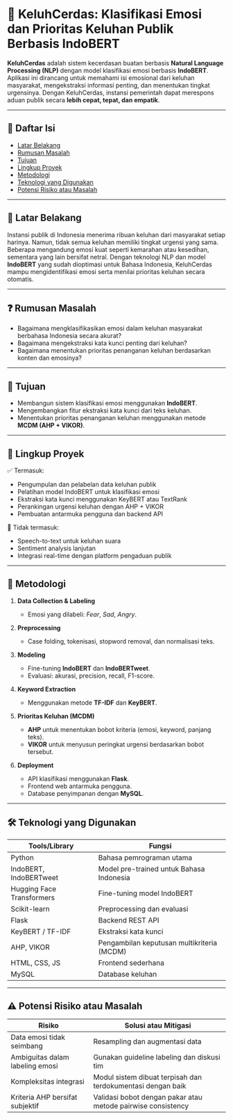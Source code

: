 # 💬 KeluhCerdas: Klasifikasi Emosi dan Prioritas Keluhan Publik Berbasis IndoBERT

**KeluhCerdas** adalah sistem kecerdasan buatan berbasis **Natural Language Processing (NLP)** dengan model klasifikasi emosi berbasis **IndoBERT**. Aplikasi ini dirancang untuk memahami isi emosional dari keluhan masyarakat, mengekstraksi informasi penting, dan menentukan tingkat urgensinya. Dengan KeluhCerdas, instansi pemerintah dapat merespons aduan publik secara **lebih cepat, tepat, dan empatik**.

---

## 📌 Daftar Isi

* [Latar Belakang](#latar-belakang)
* [Rumusan Masalah](#rumusan-masalah)
* [Tujuan](#tujuan)
* [Lingkup Proyek](#lingkup-proyek)
* [Metodologi](#metodologi)
* [Teknologi yang Digunakan](#teknologi-yang-digunakan)
* [Potensi Risiko atau Masalah](#potensi-risiko-atau-masalah)

---

## 🧠 Latar Belakang

Instansi publik di Indonesia menerima ribuan keluhan dari masyarakat setiap harinya. Namun, tidak semua keluhan memiliki tingkat urgensi yang sama. Beberapa mengandung emosi kuat seperti kemarahan atau kesedihan, sementara yang lain bersifat netral. Dengan teknologi NLP dan model **IndoBERT** yang sudah dioptimasi untuk Bahasa Indonesia, KeluhCerdas mampu mengidentifikasi emosi serta menilai prioritas keluhan secara otomatis.

---

## ❓ Rumusan Masalah

* Bagaimana mengklasifikasikan emosi dalam keluhan masyarakat berbahasa Indonesia secara akurat?
* Bagaimana mengekstraksi kata kunci penting dari keluhan?
* Bagaimana menentukan prioritas penanganan keluhan berdasarkan konten dan emosinya?

---

## 🌟 Tujuan

* Membangun sistem klasifikasi emosi menggunakan **IndoBERT**.
* Mengembangkan fitur ekstraksi kata kunci dari teks keluhan.
* Menentukan prioritas penanganan keluhan menggunakan metode **MCDM (AHP + VIKOR)**.

---

## 🧱 Lingkup Proyek

✅ Termasuk:

* Pengumpulan dan pelabelan data keluhan publik
* Pelatihan model IndoBERT untuk klasifikasi emosi
* Ekstraksi kata kunci menggunakan KeyBERT atau TextRank
* Perankingan urgensi keluhan dengan AHP + VIKOR
* Pembuatan antarmuka pengguna dan backend API

🚫 Tidak termasuk:

* Speech-to-text untuk keluhan suara
* Sentiment analysis lanjutan
* Integrasi real-time dengan platform pengaduan publik

---

## 🧪 Metodologi

1. **Data Collection & Labeling**

   * Emosi yang dilabeli: *Fear*,  *Sad*, *Angry*.

2. **Preprocessing**

   * Case folding, tokenisasi, stopword removal, dan normalisasi teks.

3. **Modeling**

   * Fine-tuning **IndoBERT** dan **IndoBERTweet**.
   * Evaluasi: akurasi, precision, recall, F1-score.

4. **Keyword Extraction**

   * Menggunakan metode **TF-IDF** dan **KeyBERT**.

5. **Prioritas Keluhan (MCDM)**

   * **AHP** untuk menentukan bobot kriteria (emosi, keyword, panjang teks).
   * **VIKOR** untuk menyusun peringkat urgensi berdasarkan bobot tersebut.

6. **Deployment**

   * API klasifikasi menggunakan **Flask**.
   * Frontend web antarmuka pengguna.
   * Database penyimpanan dengan **MySQL**.

---

## 🛠 Teknologi yang Digunakan

| Tools/Library             | Fungsi                                     |
| ------------------------- | ------------------------------------------ |
| Python                    | Bahasa pemrograman utama                   |
| IndoBERT, IndoBERTweet    | Model pre-trained untuk Bahasa Indonesia   |
| Hugging Face Transformers | Fine-tuning model IndoBERT                 |
| Scikit-learn              | Preprocessing dan evaluasi                 |
| Flask                     | Backend REST API                           |
| KeyBERT / TF-IDF             | Ekstraksi kata kunci                    |
| AHP, VIKOR                | Pengambilan keputusan multikriteria (MCDM) |
| HTML, CSS, JS             | Frontend sederhana                         |
| MySQL                     | Database keluhan                           |


---


## ⚠️ Potensi Risiko atau Masalah

| Risiko                                    | Solusi atau Mitigasi                                         |
| ----------------------------------------- | ------------------------------------------------------------ |
| Data emosi tidak seimbang                 | Resampling dan augmentasi data                               |
| Ambiguitas dalam labeling emosi           | Gunakan guideline labeling dan diskusi tim                   |
| Kompleksitas integrasi                    | Modul sistem dibuat terpisah dan terdokumentasi dengan baik  |
| Kriteria AHP bersifat subjektif           | Validasi bobot dengan pakar atau metode pairwise consistency |
